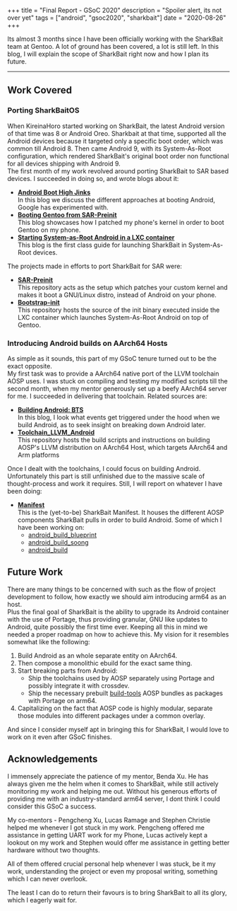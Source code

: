 +++
title = "Final Report - GSoC 2020"
description = "Spoiler alert, its not over yet"
tags = ["android", "gsoc2020", "sharkbait"]
date = "2020-08-26"
+++

Its almost 3 months since I have been officially working with the
SharkBait team at Gentoo. A lot of ground has been covered, a lot is
still left. In this blog, I will explain the scope of SharkBait right
now and how I plan its future.

---

## Work Covered

### Porting SharkBaitOS
When KireinaHoro started working on SharkBait, the latest Android
version of that time was 8 or Android Oreo. Sharkbait at that time,
supported all the Android devices because it targeted only a specific
boot order, which was common till Android 8. 
Then came Android 9, with its System-As-Root configuration, which
rendered SharkBait's original boot order non functional for all devices
shipping with Android 9. \
The first month of my work revolved around porting SharkBait to SAR
based devices. I succeeded in doing so, and wrote blogs about it:
- [**Android Boot High Jinks**](@/android_boot_high_jinks.md) \
    In this blog we discuss the different approaches at booting
    Android, Google has experimented with.
- [**Booting Gentoo from SAR-Preinit**](@/booting_gentoo_using_preinit.md) \
    This blog showcases how I patched my phone's kernel in order to
    boot Gentoo on my phone.
- [**Starting System-as-Root Android in a LXC container**](@/starting_android_in_gentoo/index.md) \
    This blog is the first class guide for launching SharkBait in
    System-As-Root devices. 

The projects made in efforts to port SharkBait for SAR were:
- [**SAR-Preinit**](https://gitlab.com/WantGuns/sar-preinit) \
    This repository acts as the setup which patches your custom kernel
    and makes it boot a GNU/Linux distro, instead of Android on your
    phone.
- [**Bootstrap-init**](https://gitlab.com/WantGuns/bootstrap-init) \
    This repository hosts the source of the init binary executed inside
    the LXC container which launches System-As-Root Android on top of 
    Gentoo.

### Introducing Android builds on AArch64 Hosts
As simple as it sounds, this part of my GSoC tenure turned out to be the
exact opposite. \
My first task was to provide a AArch64 native port of the LLVM toolchain
AOSP uses. I was stuck on compiling and testing my modified scripts till
the second month, when my mentor generously set up a beefy AArch64
server for me. I succeeded in delivering that toolchain. Related sources
are:
- [**Building Android: BTS**](@/build_android.md) \
    In this blog, I look what events get triggered under the hood when
    we build Android, as to seek insight on breaking down Android later.
- [**Toolchain_LLVM_Android**](https://github.com/WantGuns/toolchain_llvm_android) \
    This repository hosts the build scripts and instructions on building
    AOSP's LLVM distribution on AArch64 Host, which targets AArch64 and 
    Arm platforms

Once I dealt with the toolchains, I could focus on building Android.
Unfortunately this part is still unfinished due to the massive scale of
thought-process and work it requires. Still, I will report on whatever I
have been doing:
- [**Manifest**](https://github.com/WantGuns/manifest/) \
    This is the (yet-to-be) SharkBait Manifest. It houses the different
    AOSP components SharkBait pulls in order to build Android. Some of
    which I have been working on:
    -   [android_build_blueprint](https://github.com/WantGuns/android_build_soong/commits?author=WantGuns)
    -   [android_build_soong](https://github.com/WantGuns/android_build_soong/commits?author=WantGuns)
    -   [android_build](https://github.com/WantGuns/android_build/commits?author=WantGuns)

## Future Work
There are many things to be concerned with such as the flow of project 
development to follow, how exactly we should aim introducing
arm64 as an host. \
Plus the final goal of SharkBait is the ability to
upgrade its Android container with the use of Portage, thus providing
granular, GNU like updates to Android, quite possibly the first time
ever. Keeping all this in mind we needed a proper roadmap on how to 
achieve this. My vision for it resembles somewhat like the following:

1. Build Android as an whole separate entity on AArch64.
2. Then compose a monolithic ebuild for the exact same thing.
3. Start breaking parts from Android: 
    -   Ship the toolchains used by AOSP separately using Portage and 
        possibly integrate it with crossdev.
    -   Ship the necessary prebuilt [build-tools](https://github.com/LineageOS/android_prebuilts_build-tools) AOSP bundles as
        packages with Portage on arm64.
4. Capitalizing on the fact that AOSP code is highly modular, separate
   those modules into different packages under a common overlay.

And since I consider myself apt in bringing this for SharkBait, I would
love to work on it even after GSoC finishes.

## Acknowledgements
I immensely appreciate the patience of my mentor, Benda Xu. He has
always given me the helm when it comes to SharkBait, while still
actively monitoring my work and helping me out. Without his generous
efforts of providing me with an industry-standard arm64 server, I dont
think I could consider this GSoC a success.

My co-mentors - Pengcheng Xu, Lucas Ramage and Stephen Christie helped
me whenever I got stuck in my work. Pengcheng offered me assistance in
getting UART work for my Phone, Lucas actively kept a lookout on my work
and Stephen would offer me assistance in getting better hardware without
two thoughts.

All of them offered crucial personal help whenever I was stuck, be it my
work, understanding the project or even my proposal writing, something 
which I can never overlook. 

The least I can do to return their favours is to bring SharkBait to all
its glory, which I eagerly wait for.

